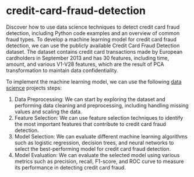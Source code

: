 # credit-card-fraud-detection
Discover how to use data science techniques to detect credit card fraud detection, including Python code examples and an overview of common fraud types.
To develop a machine learning model for credit card fraud detection, we can use the publicly available Credit Card Fraud Detection dataset. The dataset contains credit card transactions made by European cardholders in September 2013 and has 30 features, including time, amount, and various V1-V28 features, which are the result of PCA transformation to maintain data confidentiality.

To implement the machine learning model, we can use the following [data science](https:wisetechcat.com/data-science/) projects steps:

1. Data Preprocessing: We can start by exploring the dataset and performing data cleaning and preprocessing, including handling missing values and scaling the data.
2. Feature Selection: We can use feature selection techniques to identify the most important features that contribute to credit card fraud detection.
3. Model Selection: We can evaluate different machine learning algorithms such as logistic regression, decision trees, and neural networks to select the best-performing model for credit card fraud detection.
4. Model Evaluation: We can evaluate the selected model using various metrics such as precision, recall, F1-score, and ROC curve to measure its performance in detecting credit card fraud.

